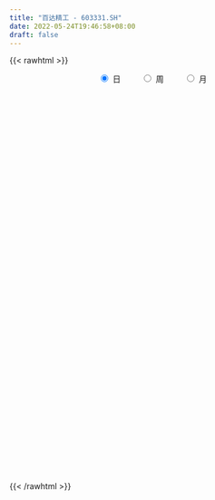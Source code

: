 ```yaml
---
title: "百达精工 - 603331.SH"
date: 2022-05-24T19:46:58+08:00
draft: false
---
```

{{< rawhtml >}}
    <div style="text-align: center">
        <label style="padding: 1rem;"><input style="margin-right: .5rem" type="radio" name="period" value="D" checked onclick="period_change(this)">日</label>
        <label style="padding: 1rem;"><input style="margin-right: .5rem" type="radio" name="period" value="W" onclick="period_change(this)">周</label>
        <label style="padding: 1rem;"><input style="margin-right: .5rem" type="radio" name="period" value="M" onclick="period_change(this)">月</label>
    </div>
    <div id="chart" style="height: 700px;"></div> 
    <script type="text/javascript">
        const D_v = [7689.4,5903.66,8058.33,8813.2,6696.46,4330.31,2410.6,4361.2,4203.69,6649.24,4833.8,4829.8,8195.16,11169.03,8143.8,5288.0,3506.0,6769.32,7832.4,5702.65,4802.45,8982.4,7731.42,5987.2,4382.6,4546.4,5506.8,10156.41,6329.8,19963.6,16287.6,9134.44,15287.8,9019.02,7292.4,2690.9,6442.2,12827.8,5941.0,6679.0,5945.6,9153.4,12198.6,15317.6,6154.46,4902.6,5431.45,9407.0,6426.4,7052.25,7890.85,12028.65,9540.4,9215.4,7883.6,6172.78,13973.6,33472.57,39077.95,20454.2,12127.4,12268.38,13989.2,18841.95,40107.32,34073.47,23369.4,18338.8,16868.0,15702.6,12536.6,26649.4,19465.4,27748.5,17544.0,28428.58,21085.6,18221.36,18718.6,15699.0,33309.39,32277.94,18337.0,13958.6,11981.61,14518.4,16509.76,20339.19,14035.2,22380.65,26089.09,26291.96,17329.84,12365.0,15347.2,7310.0,11764.6,9422.2,8787.64,6750.57,8458.57,6280.2,4492.4,5703.6,7167.6,4689.4,5024.88,6602.0,7572.39,4366.0,4728.2,9746.6,23077.12,25753.63,17411.43,12322.6,17189.6,10736.4,10658.6,16303.4,12770.34,16463.2,8261.0,11278.57,11134.33,6914.87,9483.8,5772.6,10425.15,7824.2,22071.25,29248.0,49245.66,53294.25,124133.68,95367.19,141796.18,88214.92,89585.76,66017.91,59611.44,34872.39,42745.68,46491.73,36216.94,24740.2,19914.88,50793.16,50179.88,24797.32,21037.17,20675.2,20635.98,49826.94,29959.2,16567.68,18926.66,14117.6,19115.28,12445.6,18341.8,14508.7,14290.71,9937.0,10903.88,20402.09,24199.09,19911.0,10126.53,16403.0,12809.0,25137.6,11231.0,7726.2,13400.0,16403.4,23698.2,22187.0,46794.8,27939.81,18265.8,12396.2,21578.6,9703.0,16338.48,40548.9,35225.6,22749.29,15558.29,13702.52,13445.1,25103.67,11013.8,10013.0,13836.8,9736.2,19233.4,10934.6,14603.4,25075.87,46314.06,51436.72,34088.89,29822.27,35614.37,85247.35,69330.96,59273.76,43044.68,26825.8,39826.11,48738.2,29288.4,19923.28,21805.8,29117.2,22873.0,41472.2,25176.4,20000.65,19181.0,18327.0,48668.85,35814.8,21548.8,31150.0,28813.2,20807.0,36820.0,24046.2,15144.0,21610.0,14754.68,22018.0,13425.2,22086.8,9776.06,8683.8,14084.85,14145.6,13780.0,7651.8,7438.4,10857.4,6647.57,8389.0,14973.65,15879.6,6645.21,11430.0]
const D_histogram = [0.0,0.0062541311,-0.0020444743,-0.0033958207,-0.0128224423,-0.0249108665,-0.0298468148,-0.0268458865,-0.0183409912,-0.0024188437,0.0098245659,0.0103486002,0.0203494902,0.031973549,0.0345515556,0.0312457784,0.0268558908,0.0100789519,0.0145253781,0.0120011656,0.016470298,0.0144188822,-0.0035212789,-0.0104648817,-0.0070075243,-0.0021932384,0.0051004093,0.0166811686,0.0234243598,0.0404876674,0.0248824582,0.0095758137,-0.0160141761,-0.0234036782,-0.0361436159,-0.0399996963,-0.028421588,0.0012226787,0.0189356696,0.0307513721,0.0286086316,0.0362712531,0.050871682,0.0478794397,0.0345463599,0.0217338137,0.0168895902,-0.0069955081,-0.0013418889,0.0008347067,-0.013323918,-0.0382249091,-0.0576175311,-0.0762387586,-0.0811012158,-0.0679657253,-0.0338723201,0.0186670123,0.0786947966,0.1043521889,0.1139039856,0.1202588955,0.1291082426,0.1291902438,0.1579398316,0.1766253874,0.1703901409,0.1554934698,0.1324036094,0.1070015805,0.0844289505,0.0748314231,0.0615736448,0.0727415901,0.0729408053,0.0290740979,0.017256921,-0.0038863893,-0.0374160338,-0.0519773456,-0.0352607566,-0.0150519695,-0.016015594,-0.0276099519,-0.0375386038,-0.0470935424,-0.061549613,-0.0864758193,-0.1107171454,-0.1336442614,-0.1484975864,-0.1329226117,-0.1275072252,-0.1444073566,-0.1919483016,-0.2289612324,-0.2403206873,-0.2274378765,-0.1873920885,-0.1543294169,-0.1423413185,-0.1183393001,-0.0967301686,-0.0794477009,-0.0579438807,-0.0411711649,-0.0351691728,-0.034876185,-0.0451173026,-0.0472814196,-0.0428854652,-0.0428067801,-0.0108790967,0.020854893,0.0296965695,0.0166386648,0.032620779,0.0448326273,0.0552153512,0.0854794947,0.104087423,0.1250257696,0.1288114263,0.1379466641,0.1477270933,0.1423844471,0.1524073864,0.1373650289,0.1211275776,0.1059925377,0.1131601223,0.1215475524,0.1669970885,0.2673748133,0.3758874426,0.4255178402,0.4927445212,0.4623302214,0.3584935376,0.2043288642,0.0543152141,-0.046427712,-0.1287707199,-0.1432786567,-0.1735322216,-0.1810409054,-0.1907180613,-0.1631599742,-0.1809830478,-0.1888890967,-0.1788853792,-0.1794708682,-0.1671084249,-0.2119916713,-0.2050418883,-0.1769883333,-0.1559198635,-0.1297677546,-0.1168207284,-0.0966084227,-0.1026760548,-0.0863727497,-0.0835089787,-0.0724360444,-0.0642912503,-0.0301824165,-0.0013025511,-0.0084817184,-0.0021284218,-0.0201684468,-0.0167681855,-0.0619727312,-0.0757804557,-0.0970924901,-0.136447638,-0.1279400852,-0.104903737,-0.0673477614,0.0004679471,0.0492322535,0.0712616383,0.0822367986,0.0804152019,0.0800577038,0.0708814978,0.0935116202,0.0714984055,0.0346199779,0.0011276479,-0.0214692456,-0.022601882,-0.0548426135,-0.0607319985,-0.0605067211,-0.0410065548,-0.0301375061,-0.0098631193,-0.0019647549,0.0054251109,0.0248600384,0.0501309286,0.0884696896,0.1085370051,0.1024510835,0.0953745862,0.1337795169,0.1351936779,0.1468638364,0.1474231616,0.1323568074,0.1239391313,0.0783660225,0.0417093159,0.0162968385,-0.0020493069,-0.011809123,-0.0137341234,-0.0425250304,-0.0399618825,-0.0631004449,-0.1022679145,-0.1383466768,-0.0892344359,-0.0816328986,-0.0715439447,-0.105572284,-0.092475909,-0.0847799766,-0.0685537839,-0.0942622396,-0.1504355879,-0.2377324071,-0.2915554832,-0.2883648487,-0.2840488565,-0.2326576405,-0.1877476868,-0.1494645783,-0.0914741864,-0.0239631149,0.0090166638,0.0409396744,0.0704335563,0.0935073739,0.0970946437,0.1078422496,0.1273740272,0.1447155876,0.1543400399,0.1359350743]
const D_fast = [0.0,0.0078176638,-0.0009920601,-0.0031923617,-0.0158245938,-0.0341407347,-0.0465383866,-0.05024893,-0.0463292824,-0.031011846,-0.0163122949,-0.0132011105,0.001887152,0.0215045981,0.0327204935,0.037226161,0.0395502461,0.0252930451,0.0333708159,0.0338468948,0.0424336017,0.0439869065,0.0251664256,0.0156066023,0.0173120787,0.021578055,0.030146805,0.0458978564,0.0584971376,0.0856823621,0.0762977675,0.0633850763,0.0337915425,0.0205511209,-0.0012247208,-0.0150807252,-0.0106080139,0.0193419225,0.0417888308,0.0612923762,0.0663017936,0.0830322284,0.1103505778,0.1193281954,0.1146317055,0.1072526129,0.1066307868,0.0809968116,0.0863149585,0.0887002308,0.0712106266,0.0367534083,0.0029564035,-0.0347245137,-0.0598622749,-0.0637182157,-0.0380928905,0.019113195,0.0988146785,0.1505601179,0.1885879111,0.2250075449,0.2661339526,0.2985135147,0.3667480604,0.429589963,0.4659522518,0.4899289482,0.4999399901,0.5012883563,0.499822964,0.5089332924,0.5110689252,0.540422268,0.5588566846,0.5222585017,0.514755555,0.4926406474,0.4497569944,0.4222013462,0.4301027461,0.4465485409,0.4415810178,0.4230841719,0.403770869,0.3824425449,0.3525990711,0.3060539098,0.2541332974,0.1977951161,0.1458173945,0.1281617163,0.1017002965,0.048698326,-0.0468296945,-0.1410829334,-0.2125225601,-0.2564992185,-0.2633014526,-0.2688211352,-0.2924183664,-0.298001173,-0.3005745836,-0.3031540412,-0.2961361912,-0.2896562666,-0.2924465677,-0.3008726262,-0.3223930695,-0.3363775413,-0.3427029532,-0.3533259631,-0.3241180539,-0.287170341,-0.2709045221,-0.2798027606,-0.2556654516,-0.2322454466,-0.2080588848,-0.1564248676,-0.1117950836,-0.0596002946,-0.0236117814,0.0200101225,0.0667223251,0.0969757906,0.1451005765,0.1643994762,0.1784439193,0.1898070139,0.2252646291,0.2640389472,0.3512377555,0.5184591835,0.7209436735,0.8769535312,1.0673663424,1.152534598,1.1383212986,1.0352388412,0.8988039947,0.7864541406,0.6719184527,0.6215908517,0.5479542315,0.4951853212,0.43782865,0.4245967435,0.361527908,0.306399585,0.2716819577,0.2262287516,0.1968140887,0.0989329244,0.0546222353,0.038428707,0.0205172109,0.0142273811,-0.0020307748,-0.0059705747,-0.0377072205,-0.0429971029,-0.0610105765,-0.0680466533,-0.0759746718,-0.0494114421,-0.0208572145,-0.0301568114,-0.0243356203,-0.0474177569,-0.048209542,-0.1089072705,-0.1416601089,-0.1872452659,-0.2607123232,-0.2841897918,-0.2873793778,-0.2666603426,-0.1987276473,-0.1376552775,-0.0978104832,-0.0662761231,-0.0479939194,-0.0283369915,-0.019792823,0.0262152044,0.0220765911,-0.0061468421,-0.0393572601,-0.067321465,-0.0741045719,-0.1200559567,-0.1411283414,-0.1560297443,-0.1467812167,-0.1434465444,-0.1256379375,-0.1182307618,-0.1094846183,-0.0838346812,-0.0460310589,0.0144251245,0.0616266913,0.0811535405,0.0979206898,0.1697704997,0.2049830802,0.2533691978,0.2907843134,0.3088071611,0.3313742678,0.3053926646,0.279163287,0.2578250192,0.2389665471,0.2262544502,0.220895919,0.1814737544,0.1740464317,0.135132758,0.0703983098,-0.0002671217,0.0265365102,0.0137298228,0.0059327906,-0.0544886197,-0.0645112219,-0.0780102837,-0.078922537,-0.1281965526,-0.2219787978,-0.3687087188,-0.4954206658,-0.5643212434,-0.6310174653,-0.6377906595,-0.6398176274,-0.6389006636,-0.6037788182,-0.5422585255,-0.5070245808,-0.4648666517,-0.4177643807,-0.3713137196,-0.3434527889,-0.3057446205,-0.2543693362,-0.2008488789,-0.1526394165,-0.1370606136]
const D_slow = [0.0,0.0015635328,0.0010524142,0.000203459,-0.0030021516,-0.0092298682,-0.0166915719,-0.0234030435,-0.0279882913,-0.0285930022,-0.0261368608,-0.0235497107,-0.0184623382,-0.0104689509,-0.001831062,0.0059803826,0.0126943553,0.0152140933,0.0188454378,0.0218457292,0.0259633037,0.0295680242,0.0286877045,0.0260714841,0.024319603,0.0237712934,0.0250463957,0.0292166879,0.0350727778,0.0451946947,0.0514153092,0.0538092626,0.0498057186,0.0439547991,0.0349188951,0.024918971,0.017813574,0.0181192437,0.0228531611,0.0305410042,0.037693162,0.0467609753,0.0594788958,0.0714487557,0.0800853457,0.0855187991,0.0897411967,0.0879923196,0.0876568474,0.0878655241,0.0845345446,0.0749783173,0.0605739346,0.0415142449,0.0212389409,0.0042475096,-0.0042205704,0.0004461827,0.0201198818,0.0462079291,0.0746839255,0.1047486493,0.13702571,0.1693232709,0.2088082288,0.2529645757,0.2955621109,0.3344354784,0.3675363807,0.3942867758,0.4153940135,0.4341018692,0.4494952804,0.4676806779,0.4859158793,0.4931844038,0.497498634,0.4965270367,0.4871730282,0.4741786918,0.4653635027,0.4616005103,0.4575966118,0.4506941238,0.4413094729,0.4295360873,0.414148684,0.3925297292,0.3648504428,0.3314393775,0.2943149809,0.261084328,0.2292075217,0.1931056825,0.1451186071,0.087878299,0.0277981272,-0.0290613419,-0.0759093641,-0.1144917183,-0.1500770479,-0.1796618729,-0.2038444151,-0.2237063403,-0.2381923105,-0.2484851017,-0.2572773949,-0.2659964412,-0.2772757668,-0.2890961217,-0.299817488,-0.310519183,-0.3132389572,-0.308025234,-0.3006010916,-0.2964414254,-0.2882862306,-0.2770780738,-0.263274236,-0.2419043623,-0.2158825066,-0.1846260642,-0.1524232076,-0.1179365416,-0.0810047683,-0.0454086565,-0.0073068099,0.0270344473,0.0573163417,0.0838144761,0.1121045067,0.1424913948,0.184240667,0.2510843703,0.3450562309,0.451435691,0.5746218213,0.6902043766,0.779827761,0.830909977,0.8444887806,0.8328818526,0.8006891726,0.7648695084,0.721486453,0.6762262267,0.6285467113,0.5877567178,0.5425109558,0.4952886817,0.4505673369,0.4056996198,0.3639225136,0.3109245957,0.2596641237,0.2154170403,0.1764370744,0.1439951358,0.1147899537,0.090637848,0.0649688343,0.0433756469,0.0224984022,0.0043893911,-0.0116834215,-0.0192290256,-0.0195546634,-0.021675093,-0.0222071984,-0.0272493101,-0.0314413565,-0.0469345393,-0.0658796532,-0.0901527757,-0.1242646852,-0.1562497065,-0.1824756408,-0.1993125812,-0.1991955944,-0.186887531,-0.1690721214,-0.1485129218,-0.1284091213,-0.1083946954,-0.0906743209,-0.0672964158,-0.0494218145,-0.04076682,-0.040484908,-0.0458522194,-0.0515026899,-0.0652133433,-0.0803963429,-0.0955230232,-0.1057746619,-0.1133090384,-0.1157748182,-0.1162660069,-0.1149097292,-0.1086947196,-0.0961619875,-0.0740445651,-0.0469103138,-0.0212975429,0.0025461036,0.0359909828,0.0697894023,0.1065053614,0.1433611518,0.1764503537,0.2074351365,0.2270266421,0.2374539711,0.2415281807,0.241015854,0.2380635732,0.2346300424,0.2239987848,0.2140083142,0.1982332029,0.1726662243,0.1380795551,0.1157709461,0.0953627215,0.0774767353,0.0510836643,0.0279646871,0.0067696929,-0.0103687531,-0.033934313,-0.0715432099,-0.1309763117,-0.2038651825,-0.2759563947,-0.3469686088,-0.4051330189,-0.4520699406,-0.4894360852,-0.5123046318,-0.5182954106,-0.5160412446,-0.505806326,-0.488197937,-0.4648210935,-0.4405474326,-0.4135868701,-0.3817433634,-0.3455644665,-0.3069794565,-0.2729956879]
const D_data = [['2021-05-13', 9.9942, 9.8178, 9.7983, 10.0628],['2021-05-14', 9.8472, 9.9158, 9.8472, 10.1314],['2021-05-17', 9.9158, 9.7297, 9.7297, 10.0432],['2021-05-18', 9.7297, 9.7885, 9.5729, 9.8962],['2021-05-19', 9.7787, 9.6513, 9.6415, 9.8472],['2021-05-20', 9.6611, 9.5435, 9.5141, 9.7101],['2021-05-21', 9.5435, 9.5631, 9.5043, 9.6415],['2021-05-24', 9.6709, 9.6317, 9.5435, 9.6905],['2021-05-25', 9.6023, 9.7101, 9.5239, 9.7395],['2021-05-26', 9.6905, 9.857, 9.6611, 9.8864],['2021-05-27', 9.857, 9.8864, 9.7983, 9.9942],['2021-05-28', 9.8668, 9.7787, 9.7493, 9.9844],['2021-05-31', 9.7591, 9.9354, 9.7591, 10.004],['2021-06-01', 9.9452, 10.0334, 9.8766, 10.0824],['2021-06-02', 10.0726, 9.9844, 9.955, 10.1118],['2021-06-03', 9.9844, 9.9354, 9.8962, 10.1902],['2021-06-04', 9.955, 9.9256, 9.8864, 10.1118],['2021-06-07', 9.9158, 9.7297, 9.7101, 9.9844],['2021-06-08', 9.7297, 9.9746, 9.6219, 9.9844],['2021-06-09', 9.9648, 9.906, 9.8962, 10.0824],['2021-06-10', 10.0138, 10.0138, 9.9158, 10.0432],['2021-06-11', 10.0236, 9.955, 9.8766, 10.1216],['2021-06-15', 10.0432, 9.7101, 9.6709, 10.0432],['2021-06-16', 9.6513, 9.7787, 9.6513, 9.9746],['2021-06-17', 9.8962, 9.8962, 9.7101, 9.955],['2021-06-18', 9.8962, 9.9354, 9.808, 9.9648],['2021-06-21', 9.8864, 10.004, 9.8374, 10.0432],['2021-06-22', 10.0138, 10.1216, 9.9354, 10.1706],['2021-06-23', 10.1216, 10.1314, 9.9942, 10.249],['2021-06-24', 10.1314, 10.3568, 10.0432, 10.6115],['2021-06-25', 10.298, 9.9844, 9.857, 10.3666],['2021-06-28', 9.906, 9.9256, 9.7493, 9.9746],['2021-06-29', 9.8962, 9.6905, 9.5631, 9.906],['2021-06-30', 9.75, 9.82, 9.7, 9.94],['2021-07-01', 9.81, 9.68, 9.68, 9.84],['2021-07-02', 9.64, 9.72, 9.6, 9.75],['2021-07-05', 9.74, 9.91, 9.72, 9.98],['2021-07-06', 10.0, 10.24, 9.93, 10.27],['2021-07-07', 10.24, 10.23, 10.13, 10.42],['2021-07-08', 10.24, 10.26, 10.16, 10.39],['2021-07-09', 10.29, 10.14, 10.02, 10.31],['2021-07-12', 10.17, 10.31, 10.11, 10.36],['2021-07-13', 10.38, 10.5, 10.22, 10.54],['2021-07-14', 10.49, 10.36, 10.3, 10.6],['2021-07-15', 10.4, 10.23, 10.2, 10.42],['2021-07-16', 10.12, 10.2, 10.12, 10.42],['2021-07-19', 10.2, 10.28, 10.11, 10.36],['2021-07-20', 10.28, 9.98, 9.95, 10.3],['2021-07-21', 9.98, 10.31, 9.98, 10.32],['2021-07-22', 10.31, 10.3, 10.13, 10.33],['2021-07-23', 10.3, 10.07, 10.02, 10.41],['2021-07-26', 10.0, 9.82, 9.67, 10.17],['2021-07-27', 9.94, 9.74, 9.72, 10.16],['2021-07-28', 9.89, 9.6, 9.38, 9.89],['2021-07-29', 9.6, 9.65, 9.4, 9.75],['2021-07-30', 9.5, 9.84, 9.5, 9.88],['2021-08-02', 9.88, 10.19, 9.7, 10.29],['2021-08-03', 10.46, 10.65, 10.36, 10.86],['2021-08-04', 10.65, 11.09, 10.53, 11.3],['2021-08-05', 11.09, 10.97, 10.68, 11.19],['2021-08-06', 10.89, 10.96, 10.82, 11.06],['2021-08-09', 10.96, 11.07, 10.94, 11.24],['2021-08-10', 11.11, 11.26, 11.07, 11.39],['2021-08-11', 11.27, 11.3, 11.1, 11.45],['2021-08-12', 11.29, 11.88, 11.24, 11.94],['2021-08-13', 11.88, 12.05, 11.51, 12.09],['2021-08-16', 12.05, 11.95, 11.83, 12.27],['2021-08-17', 11.82, 11.96, 11.78, 12.05],['2021-08-18', 11.96, 11.92, 11.67, 12.15],['2021-08-19', 11.85, 11.91, 11.85, 12.15],['2021-08-20', 11.97, 11.95, 11.74, 12.0],['2021-08-23', 11.96, 12.15, 11.9, 12.2],['2021-08-24', 12.14, 12.16, 11.9, 12.24],['2021-08-25', 12.2, 12.58, 12.1, 12.61],['2021-08-26', 12.58, 12.6, 12.25, 12.69],['2021-08-27', 12.41, 12.04, 11.89, 12.53],['2021-08-30', 12.22, 12.38, 12.05, 12.6],['2021-08-31', 12.45, 12.25, 12.21, 12.72],['2021-09-01', 12.06, 12.0, 11.94, 12.6],['2021-09-02', 11.92, 12.14, 11.77, 12.27],['2021-09-03', 12.14, 12.57, 12.07, 12.66],['2021-09-06', 12.58, 12.76, 12.21, 12.81],['2021-09-07', 12.7, 12.6, 12.45, 12.79],['2021-09-08', 12.68, 12.48, 12.4, 12.68],['2021-09-09', 12.43, 12.48, 12.34, 12.58],['2021-09-10', 12.48, 12.46, 12.33, 12.55],['2021-09-13', 12.65, 12.35, 12.0, 12.65],['2021-09-14', 12.45, 12.11, 12.09, 12.56],['2021-09-15', 12.18, 11.96, 11.93, 12.32],['2021-09-16', 12.0, 11.8, 11.77, 12.92],['2021-09-17', 11.92, 11.73, 11.13, 11.97],['2021-09-22', 11.37, 12.04, 11.36, 12.17],['2021-09-23', 12.0, 11.9, 11.56, 12.3],['2021-09-24', 11.98, 11.51, 11.44, 11.98],['2021-09-27', 11.36, 10.84, 10.65, 11.51],['2021-09-28', 10.81, 10.59, 10.41, 10.81],['2021-09-29', 10.46, 10.6, 10.32, 10.8],['2021-09-30', 10.46, 10.72, 10.41, 10.77],['2021-10-08', 10.85, 11.03, 10.72, 11.12],['2021-10-11', 11.19, 10.99, 10.87, 11.19],['2021-10-12', 10.99, 10.71, 10.58, 10.99],['2021-10-13', 10.71, 10.83, 10.43, 10.83],['2021-10-14', 10.86, 10.81, 10.59, 10.88],['2021-10-15', 10.94, 10.76, 10.0, 10.94],['2021-10-18', 10.3, 10.83, 10.3, 11.03],['2021-10-19', 10.83, 10.8, 10.72, 11.1],['2021-10-20', 10.72, 10.66, 10.64, 10.92],['2021-10-21', 10.67, 10.54, 10.48, 10.78],['2021-10-22', 10.68, 10.31, 10.29, 10.68],['2021-10-25', 10.21, 10.3, 10.21, 10.49],['2021-10-26', 10.3, 10.31, 10.22, 10.46],['2021-10-27', 10.41, 10.19, 10.04, 10.41],['2021-10-28', 10.08, 10.61, 10.08, 10.75],['2021-10-29', 10.45, 10.74, 10.41, 11.19],['2021-11-01', 10.73, 10.54, 10.3, 10.73],['2021-11-02', 10.41, 10.23, 10.19, 10.53],['2021-11-03', 10.21, 10.58, 10.18, 10.65],['2021-11-04', 10.86, 10.6, 10.43, 10.86],['2021-11-05', 10.63, 10.64, 10.47, 10.71],['2021-11-08', 10.79, 11.02, 10.56, 11.03],['2021-11-09', 11.02, 11.05, 10.86, 11.27],['2021-11-10', 11.03, 11.25, 10.81, 11.28],['2021-11-11', 11.29, 11.18, 11.16, 11.32],['2021-11-12', 11.34, 11.37, 11.15, 11.46],['2021-11-15', 11.35, 11.53, 11.3, 11.76],['2021-11-16', 11.53, 11.46, 11.4, 11.58],['2021-11-17', 11.46, 11.78, 11.34, 11.88],['2021-11-18', 11.69, 11.57, 11.55, 11.84],['2021-11-19', 11.58, 11.58, 11.36, 11.7],['2021-11-22', 11.62, 11.61, 11.51, 11.94],['2021-11-23', 11.61, 11.97, 11.56, 12.34],['2021-11-24', 11.94, 12.14, 11.8, 12.63],['2021-11-25', 12.07, 12.89, 12.07, 13.1],['2021-11-26', 12.75, 14.18, 12.68, 14.18],['2021-11-29', 14.6, 15.15, 14.32, 15.5],['2021-11-30', 15.09, 15.22, 14.71, 15.51],['2021-12-01', 15.05, 16.2, 15.05, 16.74],['2021-12-02', 15.59, 15.55, 15.3, 16.21],['2021-12-03', 15.1, 14.7, 14.58, 15.67],['2021-12-06', 14.44, 13.71, 13.71, 14.54],['2021-12-07', 13.82, 13.16, 13.01, 13.91],['2021-12-08', 13.16, 13.22, 13.03, 13.33],['2021-12-09', 13.23, 13.0, 12.97, 13.56],['2021-12-10', 13.03, 13.59, 13.03, 13.68],['2021-12-13', 13.64, 13.25, 13.1, 13.64],['2021-12-14', 13.15, 13.39, 13.05, 13.54],['2021-12-15', 13.17, 13.26, 13.17, 13.5],['2021-12-16', 13.36, 13.72, 13.2, 13.83],['2021-12-17', 13.72, 13.12, 13.11, 13.97],['2021-12-20', 13.06, 13.1, 13.01, 13.38],['2021-12-21', 13.1, 13.25, 13.03, 13.33],['2021-12-22', 13.26, 13.06, 13.03, 13.38],['2021-12-23', 13.15, 13.17, 13.01, 13.29],['2021-12-24', 13.16, 12.26, 12.24, 13.17],['2021-12-27', 12.36, 12.68, 12.33, 12.89],['2021-12-28', 12.69, 12.92, 12.5, 12.99],['2021-12-29', 13.11, 12.86, 12.53, 13.11],['2021-12-30', 12.88, 12.96, 12.85, 13.09],['2021-12-31', 13.07, 12.82, 12.79, 13.15],['2022-01-04', 12.95, 12.93, 12.84, 13.06],['2022-01-05', 13.07, 12.57, 12.44, 13.07],['2022-01-06', 12.57, 12.81, 12.48, 12.96],['2022-01-07', 12.88, 12.63, 12.6, 12.92],['2022-01-10', 12.6, 12.71, 12.4, 12.81],['2022-01-11', 12.74, 12.67, 12.64, 12.93],['2022-01-12', 12.67, 13.07, 12.67, 13.08],['2022-01-13', 13.07, 13.16, 12.96, 13.32],['2022-01-14', 13.26, 12.76, 12.74, 13.27],['2022-01-17', 12.82, 12.92, 12.59, 12.94],['2022-01-18', 12.92, 12.57, 12.53, 13.09],['2022-01-19', 12.57, 12.78, 12.55, 12.97],['2022-01-20', 12.73, 12.02, 11.94, 12.83],['2022-01-21', 12.08, 12.19, 11.74, 12.19],['2022-01-24', 12.22, 11.92, 11.82, 12.22],['2022-01-25', 11.79, 11.42, 11.4, 12.08],['2022-01-26', 11.5, 11.81, 11.33, 11.85],['2022-01-27', 11.7, 11.96, 11.62, 12.05],['2022-01-28', 11.98, 12.21, 11.8, 12.26],['2022-02-07', 12.32, 12.82, 12.32, 12.91],['2022-02-08', 12.78, 12.89, 12.6, 12.9],['2022-02-09', 12.81, 12.77, 12.69, 13.0],['2022-02-10', 12.78, 12.76, 12.65, 12.88],['2022-02-11', 12.71, 12.67, 12.59, 12.82],['2022-02-14', 12.6, 12.73, 12.6, 12.8],['2022-02-15', 12.74, 12.64, 12.51, 12.77],['2022-02-16', 12.68, 13.13, 12.65, 13.35],['2022-02-17', 13.13, 12.63, 12.61, 13.26],['2022-02-18', 12.65, 12.32, 12.21, 12.66],['2022-02-21', 12.28, 12.18, 12.11, 12.32],['2022-02-22', 12.18, 12.15, 11.92, 12.21],['2022-02-23', 12.03, 12.33, 12.03, 12.35],['2022-02-24', 12.2, 11.81, 11.64, 12.38],['2022-02-25', 11.85, 11.98, 11.82, 12.1],['2022-02-28', 11.98, 11.98, 11.61, 12.01],['2022-03-01', 12.06, 12.22, 12.0, 12.24],['2022-03-02', 12.33, 12.15, 12.11, 12.33],['2022-03-03', 12.19, 12.32, 12.15, 12.5],['2022-03-04', 12.23, 12.22, 12.11, 12.32],['2022-03-07', 12.11, 12.24, 12.11, 12.43],['2022-03-08', 12.22, 12.46, 12.07, 12.57],['2022-03-09', 12.42, 12.67, 12.09, 12.73],['2022-03-10', 12.71, 13.05, 12.71, 13.28],['2022-03-11', 13.0, 13.05, 12.7, 13.21],['2022-03-14', 13.16, 12.84, 12.84, 13.29],['2022-03-15', 12.87, 12.87, 12.71, 13.19],['2022-03-16', 12.97, 13.62, 12.91, 14.16],['2022-03-17', 13.36, 13.38, 13.29, 13.84],['2022-03-18', 13.4, 13.67, 13.3, 13.9],['2022-03-21', 13.67, 13.7, 13.42, 13.73],['2022-03-22', 13.69, 13.6, 13.4, 13.75],['2022-03-23', 13.75, 13.75, 13.51, 13.98],['2022-03-24', 13.7, 13.25, 13.2, 13.82],['2022-03-25', 13.32, 13.22, 13.05, 13.35],['2022-03-28', 13.2, 13.25, 13.0, 13.25],['2022-03-29', 13.25, 13.26, 13.12, 13.57],['2022-03-30', 13.25, 13.32, 13.14, 13.52],['2022-03-31', 13.27, 13.41, 13.15, 13.48],['2022-04-01', 13.34, 13.0, 12.8, 13.45],['2022-04-06', 13.35, 13.32, 13.1, 13.39],['2022-04-07', 13.15, 12.93, 12.83, 13.27],['2022-04-08', 12.96, 12.52, 12.52, 13.05],['2022-04-11', 12.89, 12.28, 12.12, 12.89],['2022-04-12', 12.5, 13.31, 12.29, 13.4],['2022-04-13', 13.29, 12.89, 12.66, 13.29],['2022-04-14', 13.07, 12.92, 12.8, 13.1],['2022-04-15', 12.84, 12.24, 12.21, 12.84],['2022-04-18', 12.87, 12.7, 12.2, 12.87],['2022-04-19', 12.73, 12.62, 12.37, 12.78],['2022-04-20', 12.6, 12.73, 12.3, 12.78],['2022-04-21', 12.75, 12.11, 12.06, 12.75],['2022-04-22', 12.21, 11.4, 11.4, 12.21],['2022-04-25', 11.31, 10.45, 10.26, 11.31],['2022-04-26', 10.45, 10.25, 9.86, 10.45],['2022-04-27', 10.3, 10.56, 9.86, 10.7],['2022-04-28', 10.37, 10.32, 10.25, 10.45],['2022-04-29', 10.4, 10.8, 10.16, 11.07],['2022-05-05', 10.8, 10.75, 10.68, 10.9],['2022-05-06', 10.54, 10.69, 10.43, 10.83],['2022-05-09', 10.78, 11.03, 10.66, 11.19],['2022-05-10', 10.9, 11.37, 10.11, 11.45],['2022-05-11', 11.45, 11.13, 11.11, 11.58],['2022-05-12', 11.04, 11.24, 10.82, 11.35],['2022-05-13', 11.32, 11.35, 11.2, 11.5],['2022-05-16', 11.6, 11.41, 11.27, 11.6],['2022-05-17', 11.46, 11.25, 11.15, 11.46],['2022-05-18', 11.25, 11.4, 11.13, 11.52],['2022-05-19', 11.36, 11.63, 11.21, 11.67],['2022-05-20', 11.63, 11.76, 11.63, 12.0],['2022-05-23', 11.94, 11.81, 11.7, 11.95],['2022-05-24', 11.88, 11.51, 11.45, 11.9]]
const W_v = [179858.67,375755.17,223234.99,139118.26,135942.42,209543.01,317639.86,554139.42,252086.15,184093.74,181683.46,146669.82,178345.09,148119.11,188507.54,319625.38,259664.94,198023.34,99401.89,63583.72,83210.69,38671.41,37747.59,82072.12,38945.43,83776.53,61012.7,44188.66,41541.92,37290.01,12063.09,7515.0,41211.34,50324.59,66859.41,71523.59,83306.34,61094.83,88154.56,76185.86,45224.14,25593.48,63058.33,99614.09,160793.4,120813.49,63807.43,142703.96,67791.65,50465.98,55244.69,56213.26,57353.92,49865.9,32893.89,25097.55,19065.75,20240.78,20802.62,25003.52,17545.05,18953.49,13752.0,30979.24,46421.37,36974.26,105764.73,60241.23,66750.08,241293.54,106031.07,55935.62,36372.58,33237.75,47474.07,18526.0,45384.55,41453.5,49559.06,30216.23,39718.73,80547.17,88392.42,114217.57,126737.89,122498.92,66969.63,83172.69,53175.69,64925.49,61517.56,18949.0,44595.74,38163.33,27964.33,30384.87,21990.82,27458.45,29099.19,31803.06,32969.22,46090.76,22939.76,19597.99,23881.27,27033.26,21131.14,22997.65,23091.94,22678.2,25798.61,25577.35,27395.54,5153.75,40731.55,33619.7,32968.59,71651.6,23616.1,19586.75,14074.0,10708.0,15903.65,26732.71,32644.4,31600.5,34023.36,44554.24,84756.13,43626.82,39369.97,35488.64,35048.36,41549.59,37324.85,162747.71,151958.17,94627.23,86727.7,74269.95,46283.24,62245.97,75091.63,81525.94,51976.33,46323.54,25825.14,30956.0,80531.65,39958.03,19775.48,56891.01,112110.65,108043.22,91785.38,92812.37,99264.98,107461.47,59168.8,73512.69,66604.72,103831.91,66753.94,77046.5,19779.4,7902.8,44752.19,36666.7,58195.96,50946.4,135112.47,103821.99,40861.45,44964.2,33312.33,36138.5,28503.18,30484.31,32686.05,169209.0,105297.16,51662.46,52972.06,17081.48,14725.01,43041.88,34740.52,30205.05,31606.64,41609.66,43084.69,49065.84,80130.87,54339.19,89166.32,32169.13,38487.72,30308.9,24877.73,36301.99,34089.22,22647.62,58244.21,43424.56,37835.6,47726.66,36207.95,44840.83,119105.72,119280.32,86815.4,119835.88,107033.95,91073.55,99353.89,55986.8,43844.0,8787.64,31685.34,31056.27,67671.55,68318.63,65076.51,43730.75,161683.36,539097.73,249739.15,181845.06,136972.61,98686.42,59586.81,85353.06,75707.13,83414.8,126975.21,124565.27,78823.38,63754.0,171518.94,279288.71,187723.19,135191.48,64358.05,155509.45,125630.4,93894.68,18459.86,57100.65,56747.22,18075.21]
const W_histogram = [0.0,-0.2111535043,-0.3203608651,-0.4205888081,-0.4325861609,-0.3795115192,-0.2193280611,-0.0423914792,0.0169810209,0.0621717068,0.132019814,0.1107797493,0.1783786464,0.156934492,0.2091984674,0.2688216811,0.2576520398,0.0913854519,-0.0708900576,-0.1481778214,-0.2497750407,-0.2993467082,-0.3267624286,-0.2711518026,-0.2306122817,-0.1745066084,-0.1279271617,-0.1023407917,-0.1459547451,-0.2590793838,-0.2895102161,-0.2658614675,-0.2059382459,-0.1066395617,-0.0605861835,-0.0471762255,0.0529022377,0.1465677823,0.1979248874,0.1573919429,0.1417148439,0.1464106586,0.1727345917,0.22114114,0.2872138478,0.225681559,0.2106098673,0.1815855905,0.0781002581,0.0386242068,-0.0220961128,-0.0269493333,-0.0138223246,-0.0061388162,-0.0365324463,-0.04485799,-0.0618128917,-0.0753291558,-0.0793068933,-0.0691055091,-0.0603752766,-0.0511513388,-0.045890547,-0.1035926562,-0.1081211051,-0.0944536978,-0.0277949198,0.0044270944,0.0636985823,0.130168845,0.1045089156,0.1046565453,0.098601615,0.0974309189,0.090915629,0.0889960606,0.1024396315,0.1041781803,0.1147421516,0.0918339354,0.0984090318,0.1124733015,0.1410934028,0.1670338414,0.2134155991,0.2505975091,0.2486944285,0.2617381377,0.2429519296,0.2424009433,0.1664041626,0.1048683013,0.0488736579,0.0009183034,-0.0347191951,-0.0442302159,-0.0726509461,-0.0681149635,-0.0394821529,-0.0218160539,-0.0026528607,-0.0095300088,-0.0204572751,-0.038587728,-0.0557912025,-0.0973648417,-0.1090987927,-0.0986239825,-0.0939285167,-0.0598618529,-0.0116773361,0.0124730907,0.0176229303,0.0123148082,0.0271225436,0.0228765135,0.0385630114,0.0288439088,0.0252215703,-0.0294897657,-0.0674918682,-0.0937556699,-0.0811284043,-0.0630963642,-0.0371940735,-0.0120353491,0.0294199085,0.0647583702,0.1065860357,0.081805174,-0.0034337853,-0.0481130797,-0.0358559759,-0.0620101493,-0.0182555937,0.0586914436,0.1487590715,0.1517198,0.1422957676,0.1094329836,0.05542001,0.0555858997,0.0314495353,0.0315843208,-0.0068689694,-0.0696787864,-0.1002692081,-0.0987051395,-0.0940176148,-0.079477657,-0.0884060121,-0.0787890177,-0.0332135747,-0.0105670167,-0.0164864922,-0.001314742,0.0112807153,0.0146958723,0.0196494291,0.0358947893,0.034518515,-0.0235515797,-0.025894351,-0.0856684796,-0.1255888184,-0.1319302427,-0.1234650927,-0.112761368,-0.1147113557,-0.1111014798,-0.0370363632,-0.0314122042,-0.0388889153,-0.0353404094,-0.0349935914,-0.0140834625,-0.0294927389,-0.0267712581,-0.0415364203,0.0186566131,-0.0380779719,-0.0943743157,-0.1759987356,-0.219410644,-0.2035871672,-0.1591319455,-0.1162038082,-0.0824724608,-0.0442029157,0.0143871029,0.054472216,0.0863620496,0.1475142649,0.1596862858,0.1357721615,0.1583477529,0.1634944792,0.1383186824,0.1314093943,0.1316276143,0.1285031974,0.1200275172,0.1127464028,0.0863382793,0.0928061014,0.0963549924,0.0855433467,0.059720822,0.111861159,0.2079643405,0.250167681,0.2679304498,0.2969122925,0.2898867293,0.2204330512,0.1475361137,0.0395900529,-0.0145562121,-0.0691244392,-0.1324262181,-0.1414222641,-0.1494099729,-0.1030377502,-0.0579750253,0.1365610225,0.2815341613,0.2831780321,0.235097605,0.1329466827,0.092578412,0.044976229,0.0156544975,-0.0453803519,-0.085336969,-0.0817132941,-0.1024703623,-0.1365489606,-0.1398653118,-0.0857554309,-0.011694685,0.0027302441,-0.0063077401,-0.0461562538,-0.0903585532,-0.17050451,-0.2532730179,-0.3014985122,-0.2757182775,-0.2202301263,-0.1906481184]
const W_fast = [0.0,-0.2639418803,-0.4532394575,-0.6586146024,-0.7787584955,-0.8205617336,-0.7152102908,-0.5488715787,-0.4852538233,-0.4245202107,-0.32166715,-0.3152122774,-0.2030187188,-0.1852292501,-0.0806656578,0.0461629761,0.0994063448,-0.0440138802,-0.224011904,-0.3383441232,-0.5023851026,-0.6267934472,-0.7358997747,-0.7480770994,-0.765190649,-0.7527116277,-0.7381139714,-0.7381127994,-0.818215439,-0.9961099237,-1.0989183101,-1.1417349283,-1.1332962682,-1.0606574745,-1.0297506421,-1.0281347404,-0.9148307179,-0.7845232276,-0.6836849008,-0.6848698595,-0.6651182476,-0.6238197681,-0.5543121872,-0.4506203538,-0.3127441841,-0.3178560832,-0.280275308,-0.2639031872,-0.3478634551,-0.3776834546,-0.4439278024,-0.4555183563,-0.4458469287,-0.4396981244,-0.479224866,-0.4987649073,-0.5311730319,-0.5635215849,-0.5873260458,-0.5944010388,-0.6007646255,-0.6043285224,-0.6105403674,-0.6941406406,-0.7256993658,-0.7356453829,-0.6759353349,-0.642606547,-0.5674104135,-0.4683979396,-0.4679306402,-0.4416188741,-0.4230234006,-0.399836367,-0.3836227496,-0.3632933029,-0.3242398242,-0.2964567303,-0.257207221,-0.2571569534,-0.225979599,-0.183797004,-0.119903552,-0.0522046531,0.0475310045,0.1473622917,0.2076328183,0.2861110619,0.3280628362,0.3881120857,0.3537163457,0.3183975597,0.2746213307,0.2268955521,0.1825782548,0.16200968,0.1154262134,0.102933455,0.1216957275,0.133907813,0.152407791,0.1431481407,0.1271065556,0.0993291707,0.0681778956,0.0022630459,-0.0367456032,-0.0509267886,-0.069713452,-0.0506122515,-0.0053470687,0.0219216308,0.031477203,0.0292477829,0.0508361543,0.0523092526,0.0776365033,0.0751283778,0.0778114319,0.0157276545,-0.039147415,-0.0888501342,-0.0965049697,-0.0942470207,-0.0776432484,-0.0554933613,-0.0066831265,0.0448449278,0.1133191022,0.108989534,0.0228921283,-0.033815436,-0.0305223261,-0.0721790369,-0.0329883797,0.0586315184,0.1858889142,0.2267795928,0.2529295023,0.2474249642,0.2072669931,0.2213293577,0.2050553772,0.2130862428,0.1729157103,0.0926861967,0.037028473,0.0139162567,-0.0049006223,-0.0102300788,-0.0412599369,-0.0513401969,-0.0140681476,0.0059366562,-0.0041044423,0.0107386224,0.0261542585,0.0332433836,0.0431092977,0.0683283552,0.0755817097,0.01162372,0.0028073609,-0.0783838875,-0.149701431,-0.189025416,-0.2114265391,-0.2289131564,-0.2595409831,-0.2837064771,-0.2189004513,-0.2211293433,-0.2383282833,-0.2436148797,-0.2520164595,-0.2346271963,-0.2574096574,-0.2613809911,-0.2865302585,-0.2216730718,-0.2879271498,-0.3678170724,-0.4934411762,-0.5917057456,-0.6267790607,-0.6221068253,-0.6082296401,-0.5951164079,-0.5678975917,-0.5057107974,-0.4520076303,-0.3985272843,-0.3004965028,-0.2484029104,-0.2383739944,-0.1762114647,-0.1301911186,-0.1207872449,-0.0948441843,-0.0617190607,-0.0327176783,-0.0111864792,0.009719007,0.0048954534,0.0345648009,0.06220244,0.0727766309,0.0618843117,0.1419899385,0.2900842051,0.3948294658,0.4795748471,0.582784763,0.6482308821,0.6338854668,0.5978725577,0.4998240101,0.442038692,0.3701893552,0.2737810217,0.2294294097,0.1840892077,0.2047019929,0.2352709614,0.4639472648,0.679303944,0.7517423228,0.7624362969,0.6935220453,0.6762983776,0.6399402518,0.6145321448,0.5421522074,0.4808613481,0.4640566993,0.4176820407,0.3494662022,0.311183523,0.3438545462,0.4149916209,0.430099111,0.4194841917,0.3680966146,0.3013046769,0.1785325925,0.0324458303,-0.0911542921,-0.1343036268,-0.1338730072,-0.1519530289]
const W_slow = [0.0,-0.0527883761,-0.1328785923,-0.2380257944,-0.3461723346,-0.4410502144,-0.4958822297,-0.5064800995,-0.5022348443,-0.4866919176,-0.4536869641,-0.4259920267,-0.3813973651,-0.3421637421,-0.2898641253,-0.222658705,-0.158245695,-0.1353993321,-0.1531218465,-0.1901663018,-0.252610062,-0.327446739,-0.4091373462,-0.4769252968,-0.5345783672,-0.5782050193,-0.6101868097,-0.6357720077,-0.6722606939,-0.7370305399,-0.8094080939,-0.8758734608,-0.9273580223,-0.9540179127,-0.9691644586,-0.980958515,-0.9677329555,-0.93109101,-0.8816097881,-0.8422618024,-0.8068330914,-0.7702304268,-0.7270467789,-0.6717614939,-0.5999580319,-0.5435376422,-0.4908851753,-0.4454887777,-0.4259637132,-0.4163076615,-0.4218316897,-0.428569023,-0.4320246041,-0.4335593082,-0.4426924197,-0.4539069173,-0.4693601402,-0.4881924291,-0.5080191525,-0.5252955297,-0.5403893489,-0.5531771836,-0.5646498203,-0.5905479844,-0.6175782607,-0.6411916851,-0.6481404151,-0.6470336414,-0.6311089959,-0.5985667846,-0.5724395557,-0.5462754194,-0.5216250156,-0.4972672859,-0.4745383787,-0.4522893635,-0.4266794557,-0.4006349106,-0.3719493727,-0.3489908888,-0.3243886309,-0.2962703055,-0.2609969548,-0.2192384944,-0.1658845946,-0.1032352174,-0.0410616102,0.0243729242,0.0851109066,0.1457111424,0.1873121831,0.2135292584,0.2257476729,0.2259772487,0.2172974499,0.206239896,0.1880771594,0.1710484186,0.1611778803,0.1557238669,0.1550606517,0.1526781495,0.1475638307,0.1379168987,0.1239690981,0.0996278877,0.0723531895,0.0476971939,0.0242150647,0.0092496015,0.0063302674,0.0094485401,0.0138542727,0.0169329747,0.0237136106,0.029432739,0.0390734919,0.0462844691,0.0525898616,0.0452174202,0.0283444532,0.0049055357,-0.0153765654,-0.0311506565,-0.0404491748,-0.0434580121,-0.036103035,-0.0199134424,0.0067330665,0.02718436,0.0263259137,0.0142976437,0.0053336498,-0.0101688876,-0.014732786,-0.0000599251,0.0371298428,0.0750597928,0.1106337347,0.1379919806,0.1518469831,0.165743458,0.1736058418,0.181501922,0.1797846797,0.1623649831,0.1372976811,0.1126213962,0.0891169925,0.0692475782,0.0471460752,0.0274488208,0.0191454271,0.0165036729,0.0123820499,0.0120533644,0.0148735432,0.0185475113,0.0234598686,0.0324335659,0.0410631947,0.0351752997,0.028701712,0.0072845921,-0.0241126125,-0.0570951732,-0.0879614464,-0.1161517884,-0.1448296273,-0.1726049973,-0.1818640881,-0.1897171391,-0.199439368,-0.2082744703,-0.2170228682,-0.2205437338,-0.2279169185,-0.234609733,-0.2449938381,-0.2403296849,-0.2498491778,-0.2734427568,-0.3174424407,-0.3722951016,-0.4231918934,-0.4629748798,-0.4920258319,-0.5126439471,-0.523694676,-0.5200979003,-0.5064798463,-0.4848893339,-0.4480107677,-0.4080891962,-0.3741461559,-0.3345592176,-0.2936855978,-0.2591059272,-0.2262535786,-0.1933466751,-0.1612208757,-0.1312139964,-0.1030273957,-0.0814428259,-0.0582413005,-0.0341525524,-0.0127667158,0.0021634897,0.0301287795,0.0821198646,0.1446617848,0.2116443973,0.2858724704,0.3583441528,0.4134524156,0.450336444,0.4602339572,0.4565949042,0.4393137944,0.4062072398,0.3708516738,0.3334991806,0.307739743,0.2932459867,0.3273862423,0.3977697827,0.4685642907,0.5273386919,0.5605753626,0.5837199656,0.5949640229,0.5988776472,0.5875325593,0.566198317,0.5457699935,0.5201524029,0.4860151628,0.4510488348,0.4296099771,0.4266863059,0.4273688669,0.4257919319,0.4142528684,0.3916632301,0.3490371026,0.2857188481,0.2103442201,0.1414146507,0.0863571191,0.0386950895]
const W_data = [['2017-07-14', 12.421, 16.7048, 12.421, 18.191],['2017-07-21', 15.8709, 13.3961, 13.1809, 15.8709],['2017-07-28', 13.1473, 13.5777, 12.9993, 13.8467],['2017-08-04', 13.5239, 12.7976, 12.7774, 13.5978],['2017-08-11', 12.8178, 13.2145, 12.764, 13.5104],['2017-08-18', 13.1809, 13.7592, 13.1204, 14.3914],['2017-08-25', 13.7122, 15.3732, 13.7054, 15.4001],['2017-09-01', 15.4472, 16.3215, 15.037, 17.3302],['2017-09-08', 16.1399, 15.4069, 15.0639, 16.2744],['2017-09-15', 15.6019, 15.4741, 15.158, 16.1197],['2017-09-22', 15.2993, 16.1063, 14.8823, 16.2609],['2017-09-29', 16.0054, 15.1311, 14.8756, 16.3282],['2017-10-13', 15.2925, 16.4291, 15.2925, 16.7922],['2017-10-20', 16.3484, 15.5212, 15.0975, 16.3887],['2017-10-27', 15.4203, 16.6308, 15.1446, 16.7115],['2017-11-03', 16.3282, 17.1822, 15.5683, 17.6866],['2017-11-10', 17.2831, 16.6106, 16.4089, 17.7068],['2017-11-17', 16.6913, 14.304, 14.1224, 17.2024],['2017-11-24', 14.1829, 13.4499, 13.3356, 14.3914],['2017-12-01', 13.4566, 13.7525, 13.1809, 13.7794],['2017-12-08', 13.7122, 12.7707, 12.0444, 13.7122],['2017-12-15', 12.7707, 12.7505, 12.1587, 12.9119],['2017-12-22', 12.7102, 12.5151, 12.1116, 12.8581],['2017-12-29', 12.5151, 13.3289, 12.1654, 13.349],['2018-01-05', 13.3221, 13.1271, 12.9926, 13.3557],['2018-01-12', 13.1271, 13.3423, 13.033, 13.8736],['2018-01-19', 13.2414, 13.2952, 12.7976, 13.6449],['2018-01-26', 13.2683, 13.0464, 12.9455, 13.5037],['2018-02-02', 13.1002, 11.9368, 11.5333, 13.2347],['2018-02-09', 11.8695, 10.3766, 10.2085, 11.8964],['2018-02-14', 10.4775, 10.6927, 10.4775, 10.8608],['2018-02-23', 10.7397, 11.0087, 10.7397, 11.0222],['2018-03-02', 11.1298, 11.3719, 11.0289, 11.7216],['2018-03-09', 11.2912, 12.0377, 11.2441, 12.0578],['2018-03-16', 12.0444, 11.5602, 11.1365, 12.2932],['2018-03-23', 11.5535, 11.1298, 10.9818, 12.3268],['2018-03-30', 10.9953, 12.3874, 10.7599, 12.4546],['2018-04-04', 12.3874, 12.7774, 12.0915, 12.8514],['2018-04-13', 12.6429, 12.6496, 12.3739, 13.0464],['2018-04-20', 12.6227, 11.5467, 11.4324, 12.7774],['2018-04-27', 11.5669, 11.7081, 11.3988, 12.1789],['2018-05-04', 11.7956, 11.9368, 11.3853, 12.1722],['2018-05-11', 11.9368, 12.3134, 11.9368, 12.6496],['2018-05-18', 12.1923, 12.8514, 12.1856, 12.9455],['2018-05-25', 12.9186, 13.497, 12.6093, 14.1022],['2018-06-01', 13.544, 12.0341, 11.5535, 13.6516],['2018-06-08', 12.0409, 12.51, 12.0409, 12.9112],['2018-06-15', 12.4964, 12.3061, 12.2517, 13.1763],['2018-06-22', 11.9797, 11.0551, 10.5723, 11.9797],['2018-06-29', 11.1706, 11.4562, 10.8103, 11.5378],['2018-07-06', 11.5174, 10.8647, 10.6063, 11.531],['2018-07-13', 10.9599, 11.3066, 10.8103, 11.4358],['2018-07-20', 11.2522, 11.4766, 11.1842, 11.7077],['2018-07-27', 11.4766, 11.395, 11.3202, 11.7281],['2018-08-03', 11.463, 10.7763, 10.5383, 11.5106],['2018-08-10', 10.8443, 10.8511, 10.4567, 10.9259],['2018-08-17', 10.7763, 10.5655, 10.5179, 10.9667],['2018-08-24', 10.5655, 10.4024, 10.1984, 10.7355],['2018-08-31', 10.3684, 10.3412, 10.2528, 10.6607],['2018-09-07', 10.3004, 10.4024, 10.2392, 10.6607],['2018-09-14', 10.3548, 10.3072, 10.1984, 10.3956],['2018-09-21', 10.3004, 10.2392, 9.9332, 10.3004],['2018-09-28', 10.1984, 10.11, 9.9468, 10.314],['2018-10-12', 10.0352, 9.0358, 8.6346, 10.042],['2018-10-19', 9.0766, 9.3621, 8.7162, 9.7701],['2018-10-26', 9.4369, 9.4437, 9.0766, 9.804],['2018-11-02', 9.4709, 10.1848, 9.2873, 10.9055],['2018-11-09', 10.1236, 9.9196, 9.804, 10.3072],['2018-11-16', 9.906, 10.4431, 9.8992, 10.6063],['2018-11-23', 10.4431, 10.8647, 10.1712, 12.2381],['2018-11-30', 10.5043, 9.8312, 9.5865, 10.5995],['2018-12-07', 10.008, 10.0896, 9.9264, 10.2936],['2018-12-14', 10.0488, 10.0012, 9.872, 10.2528],['2018-12-21', 10.042, 10.0488, 9.8244, 10.1644],['2018-12-28', 10.0624, 9.9672, 9.8448, 10.3752],['2019-01-04', 9.9944, 10.008, 9.6273, 10.0896],['2019-01-11', 10.1236, 10.246, 10.0284, 10.3616],['2019-01-18', 10.2596, 10.1644, 10.0488, 10.3888],['2019-01-25', 10.1712, 10.3412, 10.1508, 10.5655],['2019-02-01', 10.5043, 9.9196, 9.5933, 10.5043],['2019-02-15', 10.1372, 10.2732, 9.9264, 10.4567],['2019-02-22', 10.28, 10.4635, 10.2324, 10.5519],['2019-03-01', 10.5383, 10.8239, 10.4771, 11.0686],['2019-03-08', 10.8715, 11.0279, 10.8171, 11.8641],['2019-03-15', 11.0279, 11.6058, 11.0279, 12.1021],['2019-03-22', 11.599, 11.8845, 11.225, 12.0681],['2019-03-29', 11.7485, 11.6806, 11.3066, 11.9593],['2019-04-04', 11.7417, 12.1021, 11.6941, 12.5032],['2019-04-12', 12.1905, 11.8981, 11.7757, 12.2245],['2019-04-19', 12.0001, 12.2857, 11.4902, 12.3264],['2019-04-26', 12.2857, 11.3202, 11.2522, 12.4012],['2019-04-30', 11.4494, 11.2658, 11.0822, 11.4494],['2019-05-10', 10.9803, 11.1094, 10.4295, 11.2046],['2019-05-17', 11.0551, 10.9803, 10.6063, 11.4834],['2019-05-24', 10.9123, 10.9259, 10.6063, 11.3202],['2019-05-31', 10.9259, 11.1294, 10.8375, 11.4468],['2019-06-06', 11.1087, 10.7706, 10.7154, 11.2536],['2019-06-14', 10.8258, 11.088, 10.7154, 11.364],['2019-06-21', 11.0052, 11.4606, 10.9845, 11.502],['2019-06-28', 11.4744, 11.4468, 11.1984, 11.6124],['2019-07-05', 11.6193, 11.5779, 11.3226, 11.6745],['2019-07-12', 11.6469, 11.3019, 11.1432, 11.7918],['2019-07-19', 11.295, 11.2122, 10.9776, 11.4399],['2019-07-26', 11.226, 11.0397, 10.7223, 11.2467],['2019-08-02', 11.0397, 10.9362, 10.8396, 11.2467],['2019-08-09', 10.9086, 10.4256, 10.3704, 11.088],['2019-08-16', 10.4601, 10.5843, 10.2186, 10.6878],['2019-08-23', 10.6809, 10.7844, 10.5498, 10.8603],['2019-08-30', 10.6188, 10.6809, 10.5636, 11.0328],['2019-09-06', 10.6878, 11.0949, 10.6878, 11.1984],['2019-09-12', 11.1708, 11.4675, 11.1708, 11.571],['2019-09-20', 11.5089, 11.364, 11.1777, 11.5986],['2019-09-27', 11.364, 11.2191, 10.95, 11.4537],['2019-09-30', 11.1708, 11.1018, 11.1018, 11.3088],['2019-10-11', 11.1018, 11.3985, 11.0604, 11.9229],['2019-10-18', 11.4261, 11.2122, 11.0466, 11.6055],['2019-10-25', 11.0466, 11.5227, 10.9362, 11.6952],['2019-11-01', 11.4537, 11.2536, 11.1018, 12.2678],['2019-11-08', 11.2812, 11.3226, 11.1087, 11.433],['2019-11-15', 11.3157, 10.5291, 10.5084, 11.3157],['2019-11-22', 10.5291, 10.4532, 10.4187, 10.8879],['2019-11-29', 10.4532, 10.3635, 10.2876, 10.5429],['2019-12-06', 10.3842, 10.743, 10.3221, 10.9431],['2019-12-13', 10.7154, 10.8327, 10.4187, 10.8948],['2019-12-20', 11.7228, 11.0052, 10.8672, 11.7228],['2019-12-27', 10.9707, 11.1087, 10.7844, 11.7642],['2020-01-03', 11.3847, 11.4951, 11.1777, 11.571],['2020-01-10', 11.364, 11.6607, 11.3157, 11.7711],['2020-01-17', 11.6469, 12.0194, 11.6124, 12.2609],['2020-01-23', 12.0746, 11.3088, 11.1639, 12.116],['2020-02-07', 10.1772, 10.2876, 9.7287, 10.4394],['2020-02-14', 10.2738, 10.4256, 10.0047, 10.6464],['2020-02-21', 10.4532, 11.019, 10.3842, 11.088],['2020-02-28', 11.0259, 10.4601, 10.4325, 11.1087],['2020-03-06', 10.467, 11.3502, 10.467, 11.4123],['2020-03-13', 11.6469, 12.1091, 11.1915, 12.1988],['2020-03-20', 12.0884, 12.8129, 11.6883, 13.0751],['2020-03-27', 12.6611, 12.1022, 11.6607, 13.0199],['2020-04-03', 12.2264, 12.0608, 11.7021, 12.7508],['2020-04-10', 12.0608, 11.7711, 11.5917, 12.392],['2020-04-17', 11.7297, 11.3571, 11.2881, 11.7297],['2020-04-24', 11.3847, 11.9574, 11.2674, 12.0401],['2020-04-30', 11.8746, 11.6469, 11.4606, 12.1781],['2020-05-08', 11.3778, 11.9367, 11.1225, 12.1505],['2020-05-15', 11.9229, 11.3847, 11.3088, 12.116],['2020-05-22', 11.3709, 10.7982, 10.7361, 11.6055],['2020-05-29', 10.7844, 10.9017, 10.7637, 11.0673],['2020-06-05', 10.9431, 11.1639, 10.9086, 11.295],['2020-06-12', 11.1708, 11.157, 10.9431, 11.8263],['2020-06-19', 11.157, 11.2743, 11.1087, 11.4537],['2020-06-24', 11.3019, 10.9362, 10.881, 11.3019],['2020-07-03', 10.9017, 11.1087, 10.7844, 11.3295],['2020-07-10', 11.157, 11.6676, 11.1087, 11.8815],['2020-07-17', 11.6676, 11.5503, 11.4123, 12.7232],['2020-07-24', 11.6599, 11.2288, 11.1504, 12.0127],['2020-07-31', 11.2288, 11.5129, 11.17, 11.7089],['2020-08-07', 11.5423, 11.5619, 11.4248, 12.1008],['2020-08-14', 11.5521, 11.5031, 11.0916, 12.3066],['2020-08-21', 11.5521, 11.5619, 11.3464, 11.7383],['2020-08-28', 11.5423, 11.7873, 11.3856, 11.9049],['2020-09-04', 11.7971, 11.6403, 11.3072, 11.9637],['2020-09-11', 11.6207, 10.7781, 10.4743, 11.8951],['2020-09-18', 10.7977, 11.2974, 10.6801, 11.5521],['2020-09-25', 11.3464, 10.3666, 10.298, 11.5521],['2020-09-30', 10.3959, 10.2588, 10.1706, 10.3959],['2020-10-09', 10.2784, 10.4449, 10.2784, 10.4841],['2020-10-16', 10.4547, 10.5233, 10.3763, 10.5821],['2020-10-23', 10.4449, 10.4939, 10.3568, 10.6801],['2020-10-30', 10.4939, 10.249, 10.151, 10.6017],['2020-11-06', 10.1804, 10.2098, 9.7297, 10.4351],['2020-11-13', 10.2196, 11.219, 10.2196, 11.5423],['2020-11-20', 11.219, 10.5233, 10.3763, 11.2288],['2020-11-27', 10.4743, 10.298, 10.1216, 10.5331],['2020-12-04', 10.2, 10.3666, 10.1902, 10.4351],['2020-12-11', 10.3666, 10.2784, 10.1902, 10.4449],['2020-12-18', 10.2392, 10.5429, 10.1804, 10.7291],['2020-12-25', 10.5723, 10.053, 9.8276, 10.6409],['2020-12-31', 10.053, 10.1902, 9.8962, 10.6311],['2021-01-08', 10.2294, 9.8766, 9.6023, 10.3274],['2021-01-15', 9.955, 10.8957, 9.2593, 11.7187],['2021-01-22', 10.6409, 9.3965, 9.3965, 10.6409],['2021-01-29', 9.3377, 9.0046, 8.7498, 9.4063],['2021-02-05', 9.0046, 8.1619, 8.1032, 9.4847],['2021-02-10', 8.2501, 8.0934, 7.8582, 8.2501],['2021-02-19', 8.1913, 8.5343, 8.1521, 8.5735],['2021-02-26', 8.6127, 8.8478, 8.3285, 8.9752],['2021-03-05', 8.8478, 8.887, 8.6813, 9.0046],['2021-03-12', 8.9262, 8.8282, 8.5441, 9.0928],['2021-03-19', 8.74, 8.9556, 8.6715, 9.2887],['2021-03-26', 8.9556, 9.3867, 8.9556, 9.3867],['2021-04-02', 9.4749, 9.3769, 9.0144, 9.5043],['2021-04-09', 9.3279, 9.4553, 9.2985, 9.857],['2021-04-16', 9.5043, 10.102, 9.181, 10.1902],['2021-04-23', 10.2196, 9.7493, 9.5533, 10.2392],['2021-04-30', 9.8472, 9.3279, 9.2495, 10.2882],['2021-05-07', 9.4259, 9.9746, 9.4259, 10.1804],['2021-05-14', 9.9746, 9.9158, 9.6219, 10.2],['2021-05-21', 9.9158, 9.5631, 9.5043, 10.0432],['2021-05-28', 9.6709, 9.7787, 9.5239, 9.9942],['2021-06-04', 9.7591, 9.9256, 9.7591, 10.1902],['2021-06-11', 9.9158, 9.955, 9.6219, 10.1216],['2021-06-18', 10.0432, 9.9354, 9.6513, 10.0432],['2021-06-25', 9.8864, 9.9844, 9.8374, 10.6115],['2021-07-02', 9.906, 9.72, 9.5631, 9.9746],['2021-07-09', 9.74, 10.14, 9.72, 10.42],['2021-07-16', 10.17, 10.2, 10.11, 10.6],['2021-07-23', 10.2, 10.07, 9.95, 10.41],['2021-07-30', 10.0, 9.84, 9.38, 10.17],['2021-08-06', 9.88, 10.96, 9.7, 11.3],['2021-08-13', 10.96, 12.05, 10.94, 12.09],['2021-08-20', 12.05, 11.95, 11.67, 12.27],['2021-08-27', 11.96, 12.04, 11.89, 12.69],['2021-09-03', 12.22, 12.57, 11.77, 12.72],['2021-09-10', 12.58, 12.46, 12.21, 12.81],['2021-09-17', 12.65, 11.73, 11.13, 12.92],['2021-09-24', 11.37, 11.51, 11.36, 12.3],['2021-09-30', 11.36, 10.72, 10.32, 11.51],['2021-10-08', 10.85, 11.03, 10.72, 11.12],['2021-10-15', 11.19, 10.76, 10.0, 11.19],['2021-10-22', 10.3, 10.31, 10.29, 11.1],['2021-10-29', 10.21, 10.74, 10.04, 11.19],['2021-11-05', 10.73, 10.64, 10.18, 10.86],['2021-11-12', 10.79, 11.37, 10.56, 11.46],['2021-11-19', 11.35, 11.58, 11.3, 11.88],['2021-11-26', 11.62, 14.18, 11.51, 14.18],['2021-12-03', 14.6, 14.7, 14.32, 16.74],['2021-12-10', 14.44, 13.59, 12.97, 14.54],['2021-12-17', 13.64, 13.12, 13.05, 13.97],['2021-12-24', 13.06, 12.26, 12.24, 13.38],['2021-12-31', 12.36, 12.82, 12.33, 13.15],['2022-01-07', 12.95, 12.63, 12.44, 13.07],['2022-01-14', 12.6, 12.76, 12.4, 13.32],['2022-01-21', 12.82, 12.19, 11.74, 13.09],['2022-01-28', 12.22, 12.21, 11.33, 12.26],['2022-02-11', 12.32, 12.67, 12.32, 13.0],['2022-02-18', 12.6, 12.32, 12.21, 13.35],['2022-02-25', 12.28, 11.98, 11.64, 12.38],['2022-03-04', 11.98, 12.22, 11.61, 12.5],['2022-03-11', 12.11, 13.05, 12.07, 13.28],['2022-03-18', 13.16, 13.67, 12.71, 14.16],['2022-03-25', 13.67, 13.22, 13.05, 13.98],['2022-04-01', 13.2, 13.0, 12.8, 13.57],['2022-04-08', 13.35, 12.52, 12.52, 13.39],['2022-04-15', 12.89, 12.24, 12.12, 13.4],['2022-04-22', 12.87, 11.4, 11.4, 12.87],['2022-04-29', 11.31, 10.8, 9.86, 11.31],['2022-05-06', 10.8, 10.69, 10.43, 10.9],['2022-05-13', 10.78, 11.35, 10.11, 11.58],['2022-05-20', 11.6, 11.76, 11.13, 12.0],['2022-05-27', 11.94, 11.51, 11.45, 11.95]]
const M_v = [810118.0900000001,1240871.9300000002,848988.2200000001,623391.85,820396.9299999998,253184.04,251512.69,92915.75,295130.17,270659.39,455449.05,339192.76,232427.92,104350.44,75254.06,148063.37,546392.1500000001,173020.02,181008.59,203426.07,439787.0100000001,281740.43,141108.27,110351.52,134784.8,104948.19,106603.45,166072.42,80883.87,125829.51,188012.3,151456.56,490386.5599999999,300889.89,205650.95,185667.0700000001,447196.72,356869.32,316555.09,147517.65,341330.3100000001,162814.52,358854.6700000001,127820.43,161103.12,292845.66,134038.64,176529.14,176594.34,484344.28,357985.23,139200.8,558310.12,986840.1,304061.8,340376.86,785991.1200000001,480864.78,150382.94]
const M_histogram = [0.0,0.2214536752,0.2331242678,0.3349065512,0.1716258509,0.0430808994,-0.0918198723,-0.2603354884,-0.2774005917,-0.317760079,-0.2913333039,-0.3102340738,-0.3136894261,-0.3594981634,-0.3813435543,-0.3484067052,-0.3458452972,-0.3122035779,-0.2887682868,-0.1751126222,-0.0356307809,0.0342673499,0.0745763189,0.1230167931,0.1319017487,0.1095032324,0.1225834803,0.1468081864,0.0958309542,0.1225875392,0.1395800463,0.0933202931,0.1976471667,0.1984630593,0.1444669898,0.1202650013,0.1265554413,0.143936895,0.0519738894,-0.0069018253,-0.0388099086,-0.0608098563,-0.1447157963,-0.1970392757,-0.1919777843,-0.1689196422,-0.1028838106,-0.0592713994,-0.0232237851,0.1587698337,0.1708957105,0.174443992,0.4566591837,0.4586368635,0.3980517189,0.3247728532,0.3525763072,0.1836517433,0.1117332382]
const M_fast = [0.0,0.276817094,0.3467687535,0.5322776747,0.4119034372,0.2941287105,0.1362729707,-0.0973265174,-0.1837417686,-0.3035412758,-0.3499478266,-0.4464071149,-0.5282848238,-0.663968102,-0.7811493815,-0.8353142086,-0.9192141249,-0.9636233001,-1.0123800807,-0.9425025717,-0.8119284256,-0.7334634573,-0.6745104085,-0.5953157361,-0.5534553433,-0.5484780515,-0.5047519335,-0.4438251808,-0.4708446745,-0.4134412046,-0.361553686,-0.3844833659,-0.2307447006,-0.1803130432,-0.1981923653,-0.1923281035,-0.1543988032,-0.1010331257,-0.180002659,-0.24060383,-0.2822143904,-0.3194168022,-0.4395016912,-0.5410849896,-0.5840179442,-0.6031897127,-0.5628748338,-0.5340802724,-0.5038386044,-0.2821525272,-0.2273027227,-0.1801434432,0.2162365443,0.3328734401,0.3718012252,0.3797155728,0.4956631035,0.3726514754,0.3286662799]
const M_slow = [0.0,0.0553634188,0.1136444857,0.1973711235,0.2402775863,0.2510478111,0.228092843,0.1630089709,0.093658823,0.0142188033,-0.0586145227,-0.1361730412,-0.2145953977,-0.3044699385,-0.3998058271,-0.4869075034,-0.5733688277,-0.6514197222,-0.7236117939,-0.7673899494,-0.7762976447,-0.7677308072,-0.7490867275,-0.7183325292,-0.685357092,-0.6579812839,-0.6273354138,-0.5906333672,-0.5666756287,-0.5360287439,-0.5011337323,-0.477803659,-0.4283918673,-0.3787761025,-0.3426593551,-0.3125931048,-0.2809542444,-0.2449700207,-0.2319765483,-0.2337020047,-0.2434044818,-0.2586069459,-0.294785895,-0.3440457139,-0.39204016,-0.4342700705,-0.4599910232,-0.474808873,-0.4806148193,-0.4409223609,-0.3981984333,-0.3545874353,-0.2404226393,-0.1257634234,-0.0262504937,0.0549427196,0.1430867964,0.1889997322,0.2169330417]
const M_data = [['2017-07-31', 7.774, 13.4633, 7.774, 18.191],['2017-08-31', 13.4499, 16.9334, 12.764, 17.3302],['2017-09-29', 16.7518, 15.1311, 14.8756, 17.0007],['2017-10-31', 15.2925, 16.8191, 15.0975, 17.2495],['2017-11-30', 16.7317, 13.5642, 13.1809, 17.7068],['2017-12-29', 13.5508, 13.3289, 12.0444, 13.7794],['2018-01-31', 13.3221, 12.5488, 12.4412, 13.8736],['2018-02-28', 12.6093, 11.1903, 10.2085, 12.7371],['2018-03-30', 11.0827, 12.3874, 10.7599, 12.4546],['2018-04-27', 12.3874, 11.7081, 11.3988, 13.0464],['2018-05-31', 11.7956, 12.2596, 11.3853, 14.1022],['2018-06-29', 12.2109, 11.4562, 10.5723, 13.1763],['2018-07-31', 11.5174, 11.3134, 10.6063, 11.7281],['2018-08-31', 11.3202, 10.3412, 10.1984, 11.5106],['2018-09-28', 10.3004, 10.11, 9.9332, 10.6607],['2018-10-31', 10.0352, 10.4703, 8.6346, 10.4703],['2018-11-30', 10.8783, 9.8312, 9.5865, 12.2381],['2018-12-28', 10.008, 9.9672, 9.8244, 10.3752],['2019-01-31', 9.9944, 9.6545, 9.5933, 10.5655],['2019-02-28', 9.6749, 10.8647, 9.6749, 11.0686],['2019-03-29', 10.9123, 11.6806, 10.7627, 12.1021],['2019-04-30', 11.7417, 11.2658, 11.0822, 12.5032],['2019-05-31', 10.9803, 11.1294, 10.4295, 11.4834],['2019-06-28', 11.1087, 11.4468, 10.7154, 11.6124],['2019-07-31', 11.6193, 11.1087, 10.7223, 11.7918],['2019-08-30', 11.0604, 10.6809, 10.2186, 11.226],['2019-09-30', 10.6878, 11.1018, 10.6878, 11.5986],['2019-10-31', 11.1018, 11.364, 10.9362, 12.2678],['2019-11-29', 11.2329, 10.3635, 10.2876, 11.433],['2019-12-31', 10.3842, 11.2812, 10.3221, 11.7642],['2020-01-23', 11.3226, 11.3088, 11.1639, 12.2609],['2020-02-28', 10.1772, 10.4601, 9.7287, 11.1087],['2020-03-31', 10.467, 12.5576, 10.467, 13.0751],['2020-04-30', 12.4817, 11.6469, 11.2674, 12.53],['2020-05-29', 11.3778, 10.9017, 10.7361, 12.1505],['2020-06-30', 10.9431, 11.1225, 10.7844, 11.8263],['2020-07-31', 11.0604, 11.5129, 10.9845, 12.7232],['2020-08-31', 11.5423, 11.7873, 11.0916, 12.3066],['2020-09-30', 11.7775, 10.2588, 10.1706, 11.8951],['2020-10-30', 10.2784, 10.249, 10.151, 10.6801],['2020-11-30', 10.1804, 10.2882, 9.7297, 11.5423],['2020-12-31', 10.2588, 10.1902, 9.8276, 10.7291],['2021-01-29', 10.2294, 9.0046, 8.7498, 11.7187],['2021-02-26', 9.0046, 8.8478, 7.8582, 9.4847],['2021-03-31', 8.8478, 9.23, 8.5441, 9.5043],['2021-04-30', 9.23, 9.3279, 9.0438, 10.2882],['2021-05-31', 9.4259, 9.9354, 9.4259, 10.2],['2021-06-30', 9.9452, 9.82, 9.5631, 10.6115],['2021-07-30', 9.81, 9.84, 9.38, 10.6],['2021-08-31', 9.88, 12.25, 9.7, 12.72],['2021-09-30', 12.06, 10.72, 10.32, 12.92],['2021-10-29', 10.85, 10.74, 10.0, 11.19],['2021-11-30', 10.73, 15.22, 10.18, 15.51],['2021-12-31', 15.05, 12.82, 12.24, 16.74],['2022-01-28', 12.95, 12.21, 11.33, 13.32],['2022-02-28', 12.32, 11.98, 11.61, 13.35],['2022-03-31', 12.06, 13.41, 12.0, 14.16],['2022-04-29', 13.34, 10.8, 9.86, 13.45],['2022-05-31', 10.8, 11.51, 10.11, 12.0]]
        const D_a = [null,10.1314,null,null,null,null,9.5043,null,null,null,null,null,null,null,null,10.1902,null,null,null,null,null,null,null,9.6513,null,null,null,null,null,10.6115,null,null,null,null,null,9.6,null,null,null,null,null,null,null,10.6,null,null,null,null,null,null,null,null,null,9.38,null,null,null,null,null,null,null,null,null,null,null,null,12.27,null,null,null,11.74,null,null,null,null,null,null,null,null,null,null,12.81,null,null,null,null,null,null,null,null,null,null,null,null,null,null,10.32,null,null,null,null,null,null,null,null,11.1,null,null,null,null,null,10.04,null,null,null,null,null,null,null,null,null,null,null,null,null,null,null,null,null,null,null,null,null,null,null,null,16.74,null,null,null,null,null,null,null,null,null,null,null,null,null,null,null,null,12.24,null,null,null,null,null,null,null,null,null,null,null,null,13.32,null,null,null,null,null,null,null,null,11.33,null,null,null,null,null,null,null,null,null,13.35,null,null,null,null,null,null,null,11.61,null,null,null,null,null,null,null,null,null,null,null,14.16,null,null,null,null,null,null,null,null,null,null,null,null,null,null,null,null,null,null,null,null,null,null,null,null,null,null,9.86,null,null,null,null,null,null,null,null,null,null,null,null,null,null,12.0,null,null]
const W_a = [null,null,null,null,12.764,null,null,null,null,null,null,null,null,null,null,null,17.7068,null,null,null,null,null,null,null,null,null,null,null,null,10.2085,null,null,null,null,null,null,null,null,null,null,null,null,null,null,14.1022,null,null,null,null,null,null,null,null,null,null,null,null,null,null,null,null,null,null,8.6346,null,null,null,null,null,null,null,null,null,null,null,null,null,null,null,null,null,null,null,null,null,null,null,12.5032,null,null,null,null,10.4295,null,null,null,null,null,null,null,null,11.7918,null,null,null,null,10.2186,null,null,null,null,null,null,null,null,null,null,12.2678,null,null,null,null,null,null,null,null,null,null,null,null,9.7287,null,null,null,null,null,13.0751,null,null,null,null,null,null,null,null,10.7361,null,null,null,null,null,null,null,12.7232,null,null,null,null,null,null,null,null,null,null,null,null,null,null,null,9.7297,null,null,null,null,null,10.7291,null,null,null,null,null,null,null,7.8582,null,null,null,null,null,null,null,null,null,null,10.2882,null,null,null,null,null,null,null,null,null,null,null,null,9.38,null,null,null,null,null,null,null,null,null,null,null,null,null,null,null,null,null,16.74,null,null,null,null,null,null,null,11.33,null,null,null,null,null,14.16,null,null,null,null,null,9.86,null,null,null,null]
const M_a = [null,null,null,null,17.7068,null,null,null,null,null,null,null,null,null,null,8.6346,null,null,null,null,null,12.5032,null,null,null,10.2186,null,null,null,null,null,null,13.0751,null,null,null,null,null,null,null,null,null,null,7.8582,null,null,null,null,null,null,null,null,null,16.74,null,null,null,null,null]
        const D_b = [[{ coord: ['2021-05-14', 10.1314] }, { coord: ['2021-07-28', 9.6513] }],[{ coord: ['2021-08-16', 12.27] }, { coord: ['2021-09-29', 11.74] }],[{ coord: ['2021-09-29', 11.1] }, { coord: ['2021-12-01', 10.32] }],[{ coord: ['2021-12-01', 13.32] }, { coord: ['2022-03-16', 12.24] }]]
const W_b = [[{ coord: ['2017-08-11', 14.1022] }, { coord: ['2018-05-25', 12.764] }],[{ coord: ['2018-10-12', 11.7918] }, { coord: ['2020-12-18', 10.4295] }],[{ coord: ['2021-02-10', 10.2882] }, { coord: ['2021-12-03', 9.38] }],[{ coord: ['2021-12-03', 14.16] }, { coord: ['2022-04-29', 11.33] }]]
const M_b = [[{ coord: ['2017-11-30', 12.5032] }, { coord: ['2021-02-26', 10.2186] }]]
    </script>
{{< /rawhtml >}}